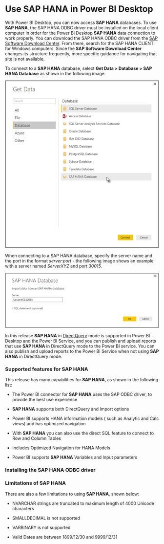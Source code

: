 <properties
   pageTitle="Use SAP HANA in Power BI Desktop"
   description="Use SAP HANA in Power BI Desktop"
   services="powerbi"
   documentationCenter=""
   authors="davidiseminger"
   manager="mblythe"
   backup=""
   editor=""
   tags=""
   qualityFocus="no"
   qualityDate=""/>

<tags
   ms.service="powerbi"
   ms.devlang="NA"
   ms.topic="article"
   ms.tgt_pltfrm="NA"
   ms.workload="powerbi"
   ms.date="06/06/2017"
   ms.author="davidi"/>

# Use SAP HANA in Power BI Desktop

With Power BI Desktop, you can now access **SAP HANA** databases. To use **SAP HANA**, the SAP HANA ODBC driver must be installed on the local client computer in order for the Power BI Desktop **SAP HANA** data connection to work properly. You can download the SAP HANA ODBC driver from the [SAP Software Download Center](https://support.sap.com/swdc). From there, search for the SAP HANA CLIENT for Windows computers. Since the **SAP Software Download Center** changes its structure frequently, more specific guidance for navigating that site is not available.

To connect to a **SAP HANA** database, select **Get Data > Database > SAP HANA Database** as shown in the following image.

![](media/powerbi-desktop-sap-hana/sap-hana-1.png)

When connecting to a SAP HANA database, specify the server name and the port in the format *server:port* - the following image shows an example with a server named *ServerXYZ* and port *30015*.

![](media/powerbi-desktop-sap-hana/sap-hana-2.png)

In this release **SAP HANA** in [DirectQuery](powerbi-desktop-use-directquery.md) mode is supported in Power BI Desktop and the Power BI Service, and you can publish and upload reports that use **SAP HANA** in DirectQuery mode to the Power BI service. You can also publish and upload reports to the Power BI Service when not using **SAP HANA** in DirectQuery mode.

### Supported features for SAP HANA
This release has many capabilities for **SAP HANA**, as shown in the following list:


-   The Power BI connector for **SAP HANA** uses the SAP ODBC driver, to provide the best use experience

-   **SAP HANA** supports both DirectQuery and Import options

-   Power BI supports HANA information models ( such as Analytic and Calc views) and has optimized navigation

-   With **SAP HANA** you can also use the direct SQL feature to connect to Row and Column Tables

-   Includes Optimized Navigation for HANA Models

-   Power BI supports **SAP HANA** Variables and Input parameters


### Installing the SAP HANA ODBC driver


### Limitations of SAP HANA  
There are also a few limitations to using **SAP HANA**, shown below:


-   NVARCHAR strings are truncated to maximum length of 4000 Unicode characters

-   SMALLDECIMAL is not supported

-   VARBINARY is not supported

-   Valid Dates are between 1899/12/30 and 9999/12/31

